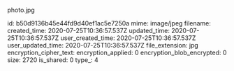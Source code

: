 photo.jpg

id: b50d9136b45e44fd9d40ef1ac5e7250a
mime: image/jpeg
filename: 
created_time: 2020-07-25T10:36:57.537Z
updated_time: 2020-07-25T10:36:57.537Z
user_created_time: 2020-07-25T10:36:57.537Z
user_updated_time: 2020-07-25T10:36:57.537Z
file_extension: jpg
encryption_cipher_text: 
encryption_applied: 0
encryption_blob_encrypted: 0
size: 2720
is_shared: 0
type_: 4
